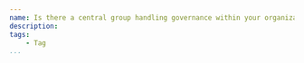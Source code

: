 ```yaml
---
name: Is there a central group handling governance within your organization?
description: 
tags:
    - Tag
...
```

